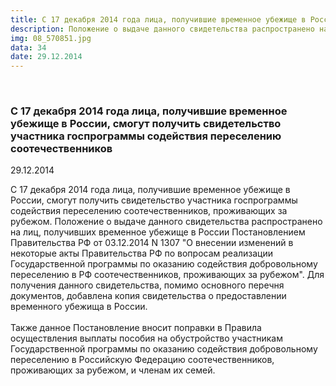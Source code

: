 ```yaml
---
title: С 17 декабря 2014 года лица, получившие временное убежище в России, смогут получить свидетельство участника госпрограммы содействия переселению соотечественников
description: Положение о выдаче данного свидетельства распространено на лиц, получивших временное убежище в России Постановлением  Правительства РФ от 03.12.2014 N 1307 "О внесении изменений в некоторые акты Правительства РФ по вопросам реализации Государственной программы по оказанию содействия добровольному переселению в РФ соотечественников, проживающих за рубежом".
img: 08_570851.jpg
data: 34
date: 29.12.2014
---
```


<div class="row newsdetail">
<div class="md-2">&nbsp;</div>
<div class="md-8 news-detail">
			<article-image
			class="detail_picture"
			border="0"
			src="08_570851.jpg"
			width="720"
			height="576"
			alt="С 17 декабря 2014 года лица, получившие временное убежище в России, смогут получить свидетельство участника госпрограммы содействия переселению соотечественников"
			title="С 17 декабря 2014 года лица, получившие временное убежище в России, смогут получить свидетельство участника госпрограммы содействия переселению соотечественников"
			/></article-image>
				<h3>С 17 декабря 2014 года лица, получившие временное убежище в России, смогут получить свидетельство участника госпрограммы содействия переселению соотечественников</h3>
					<p class="date-news">29.12.2014</p>
	<p>
				С 17 декабря 2014 года лица, получившие временное убежище в России, смогут получить свидетельство участника госпрограммы содействия переселению соотечественников, проживающих за рубежом. Положение о выдаче данного свидетельства распространено на лиц, получивших временное убежище в России Постановлением Правительства РФ от 03.12.2014 N 1307 &quot;О внесении изменений в некоторые акты Правительства РФ по вопросам реализации Государственной программы по оказанию содействия добровольному переселению в РФ соотечественников, проживающих за рубежом&quot;. Для получения данного свидетельства, помимо основного перечня документов, добавлена копия свидетельства о предоставлении временного убежища в России.<br />
<br />
Также данное Постановление вносит поправки в Правила осуществления выплаты пособия на обустройство участникам Государственной программы по оказанию содействия добровольному переселению в Российскую Федерацию соотечественников, проживающих за рубежом, и членам их семей.<br />
	</p>
</div>
</div>